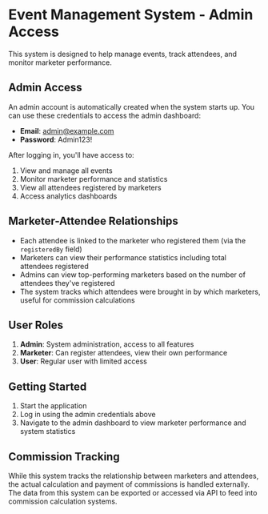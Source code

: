# Event Management System - Admin Access

This system is designed to help manage events, track attendees, and monitor marketer performance.

## Admin Access

An admin account is automatically created when the system starts up. You can use these credentials to access the admin dashboard:

- **Email**: admin@example.com
- **Password**: Admin123!

After logging in, you'll have access to:

1. View and manage all events
2. Monitor marketer performance and statistics
3. View all attendees registered by marketers
4. Access analytics dashboards

## Marketer-Attendee Relationships

- Each attendee is linked to the marketer who registered them (via the `registeredBy` field)
- Marketers can view their performance statistics including total attendees registered
- Admins can view top-performing marketers based on the number of attendees they've registered
- The system tracks which attendees were brought in by which marketers, useful for commission calculations

## User Roles

1. **Admin**: System administration, access to all features
2. **Marketer**: Can register attendees, view their own performance
3. **User**: Regular user with limited access

## Getting Started

1. Start the application
2. Log in using the admin credentials above
3. Navigate to the admin dashboard to view marketer performance and system statistics

## Commission Tracking

While this system tracks the relationship between marketers and attendees, the actual calculation and payment of commissions is handled externally. The data from this system can be exported or accessed via API to feed into commission calculation systems.
